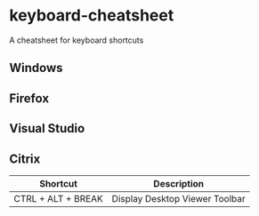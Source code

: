 # keyboard-cheatsheet
A cheatsheet for keyboard shortcuts

## Windows

## Firefox

## Visual Studio

## Citrix


| Shortcut           | Description                    |
| ------------------ | ------------------------------ |
| CTRL + ALT + BREAK | Display Desktop Viewer Toolbar |
